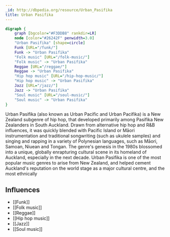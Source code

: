 ```yaml
---
_id: http://dbpedia.org/resource/Urban_Pasifika
title: Urban Pasifika
---
```


```dot
digraph {
	graph [bgcolor="#F3DDB8" rankdir=LR]
	node [color="#26242F" penwidth=3.0]
	"Urban Pasifika" [shape=circle]
	Funk [URL="/funk/"]
	Funk -> "Urban Pasifika"
	"Folk music" [URL="/folk-music/"]
	"Folk music" -> "Urban Pasifika"
	Reggae [URL="/reggae/"]
	Reggae -> "Urban Pasifika"
	"Hip hop music" [URL="/hip-hop-music/"]
	"Hip hop music" -> "Urban Pasifika"
	Jazz [URL="/jazz/"]
	Jazz -> "Urban Pasifika"
	"Soul music" [URL="/soul-music/"]
	"Soul music" -> "Urban Pasifika"
}
```

Urban Pasifika (also known as Urban Pacific and Urban Pacifika) is a New Zealand subgenre of hip hop, that developed primarily among Pasifika New Zealanders in South Auckland. Drawn from alternative hip hop and R&B influences, it was quickly blended with Pacific Island or Māori instrumentation and traditional songwriting (such as ukulele samples) and singing and rapping in a variety of Polynesian languages, such as Māori, Samoan, Niuean and Tongan. The genre's genesis in the 1980s blossomed into a unique, globally enrapturing cultural scene in its homeland of Auckland, especially in the next decade. Urban Pasifika is one of the most popular music genres to arise from New Zealand, and helped cement Auckland's reputation on the world stage as a major cultural centre, and the most ethnically

## Influences

- [[Funk]]
- [[Folk music]]
- [[Reggae]]
- [[Hip hop music]]
- [[Jazz]]
- [[Soul music]]
